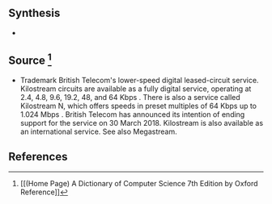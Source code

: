 ## Synthesis
- 
## Source [^1]
- Trademark British Telecom's lower-speed digital leased-circuit service. Kilostream circuits are available as a fully digital service, operating at 2.4, 4.8, 9.6, 19.2, 48, and 64 Kbps . There is also a service called Kilostream N, which offers speeds in preset multiples of 64 Kbps up to 1.024 Mbps . British Telecom has announced its intention of ending support for the service on 30 March 2018. Kilostream is also available as an international service. See also Megastream.
## References

[^1]: [[(Home Page) A Dictionary of Computer Science 7th Edition by Oxford Reference]]